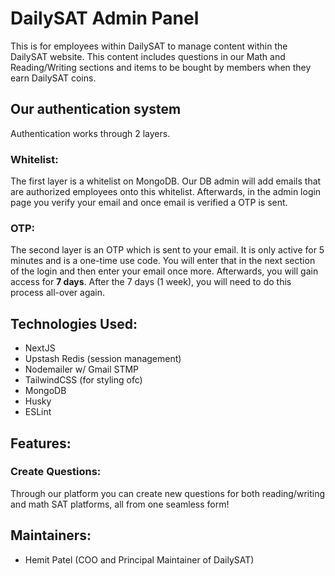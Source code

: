 # DailySAT Admin Panel

This is for employees within DailySAT to manage content within the DailySAT website. This content includes questions in our Math and Reading/Writing sections and items to be bought by members when they earn DailySAT coins.

## Our authentication system

Authentication works through 2 layers. 

### Whitelist:
The first layer is a whitelist on MongoDB. Our DB admin will add emails that are authorized employees onto this whitelist. Afterwards, in the admin login page you verify your email and once email is verified a OTP is sent.

### OTP:
The second layer is an OTP which is sent to your email. It is only active for 5 minutes and is a one-time use code. You will enter that in the next section of the login and then enter your email once more. Afterwards, you will gain access for **7 days**. After the 7 days (1 week), you will need to do this process all-over again. 

## Technologies Used:
- NextJS
- Upstash Redis (session management)
- Nodemailer w/ Gmail STMP
- TailwindCSS (for styling ofc)
- MongoDB
- Husky
- ESLint

## Features:

### Create Questions:
Through our platform you can create new questions for both reading/writing and math SAT platforms, all from one seamless form!

## Maintainers:
- Hemit Patel (COO and Principal Maintainer of DailySAT)

